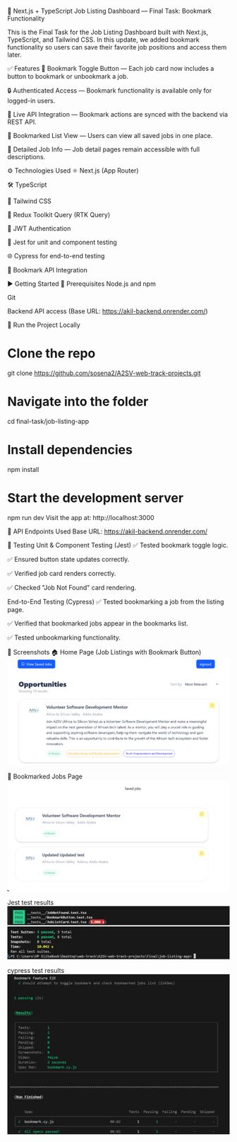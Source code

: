 📌 Next.js + TypeScript Job Listing Dashboard — Final Task: Bookmark Functionality

This is the Final Task for the Job Listing Dashboard built with Next.js, TypeScript, and Tailwind CSS.
In this update, we added bookmark functionality so users can save their favorite job positions and access them later.

✅ Features
🔖 Bookmark Toggle Button — Each job card now includes a button to bookmark or unbookmark a job.

🔒 Authenticated Access — Bookmark functionality is available only for logged-in users.

📡 Live API Integration — Bookmark actions are synced with the backend via REST API.

📜 Bookmarked List View — Users can view all saved jobs in one place.

🧾 Detailed Job Info — Job detail pages remain accessible with full descriptions.

⚙️ Technologies Used
⚛️ Next.js (App Router)

🛠️ TypeScript

💨 Tailwind CSS

📡 Redux Toolkit Query (RTK Query)

🔐 JWT Authentication

🧪 Jest for unit and component testing

🌐 Cypress for end-to-end testing

🔖 Bookmark API Integration

▶️ Getting Started
🧩 Prerequisites
Node.js and npm

Git

Backend API access (Base URL: https://akil-backend.onrender.com/)

🚀 Run the Project Locally

# Clone the repo

git clone https://github.com/sosena2/A2SV-web-track-projects.git

# Navigate into the folder

cd final-task/job-listing-app

# Install dependencies

npm install

# Start the development server

npm run dev
Visit the app at: http://localhost:3000

🔗 API Endpoints Used
Base URL: https://akil-backend.onrender.com/

🧪 Testing
Unit & Component Testing (Jest)
✅ Tested bookmark toggle logic.

✅ Ensured button state updates correctly.

✅ Verified job card renders correctly.

✅ Checked "Job Not Found" card rendering.

End-to-End Testing (Cypress)
✅ Tested bookmarking a job from the listing page.

✅ Verified that bookmarked jobs appear in the bookmarks list.

✅ Tested unbookmarking functionality.

📸 Screenshots
🏠 Home Page (Job Listings with Bookmark Button)
![](public/bookmarkButton.png)

🔖 Bookmarked Jobs Page
![](public/Saved-jobs.png)

Jest test results
![](public/jest1.png)
![](public/jest2.png)

cypress test results
![](public/cypress.png)
